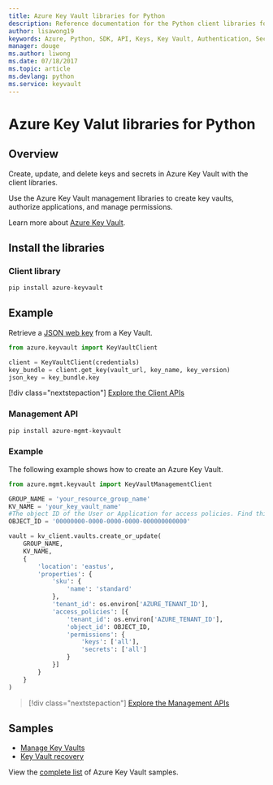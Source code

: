 ```yaml
---
title: Azure Key Vault libraries for Python
description: Reference documentation for the Python client libraries for Azure Key Vault
author: lisawong19
keywords: Azure, Python, SDK, API, Keys, Key Vault, Authentication, Secret, key, security
manager: douge
ms.author: liwong
ms.date: 07/18/2017
ms.topic: article
ms.devlang: python
ms.service: keyvault
---
```

# Azure Key Valut libraries for Python

## Overview

Create, update, and delete keys and secrets in Azure Key Vault with the client libraries.

Use the Azure Key Vault management libraries to create key vaults, authorize applications, and manage permissions. 

Learn more about [Azure Key Vault](/azure/key-vault/key-vault-whatis).

## Install the libraries

### Client library
```bash
pip install azure-keyvault
```

## Example
Retrieve a [JSON web key](https://tools.ietf.org/html/draft-ietf-jose-json-web-key-18) from a Key Vault.

```python
from azure.keyvault import KeyVaultClient

client = KeyVaultClient(credentials)
key_bundle = client.get_key(vault_url, key_name, key_version)
json_key = key_bundle.key
```
[!div class="nextstepaction"]
[Explore the Client APIs](/python/api/overview/azure/keyvault/clientlibrary)

### Management API
```bash
pip install azure-mgmt-keyvault
```

### Example
The following example shows how to create an Azure Key Vault. 

```python
from azure.mgmt.keyvault import KeyVaultManagementClient

GROUP_NAME = 'your_resource_group_name'
KV_NAME = 'your_key_vault_name'
#The object ID of the User or Application for access policies. Find this number in the portal
OBJECT_ID = '00000000-0000-0000-0000-000000000000'

vault = kv_client.vaults.create_or_update(
    GROUP_NAME,
    KV_NAME,
    {
        'location': 'eastus',
        'properties': {
            'sku': {
                'name': 'standard'
            },
            'tenant_id': os.environ['AZURE_TENANT_ID'],
            'access_policies': [{
                'tenant_id': os.environ['AZURE_TENANT_ID'],
                'object_id': OBJECT_ID,
                'permissions': {
                    'keys': ['all'],
                    'secrets': ['all']
                }
            }]
        }
    }
)
```

> [!div class="nextstepaction"]
> [Explore the Management APIs](/python/api/overview/azure/keyvault/managementlibrary)

## Samples
* [Manage Key Vaults][1] 
* [Key Vault recovery][2]

[1]: https://azure.microsoft.com/resources/samples/key-vault-python-manage/
[2]: https://azure.microsoft.com/resources/samples/key-vault-recovery-python/

View the [complete list](https://azure.microsoft.com/resources/samples/?platform=python&term=key+vault) of Azure Key Vault samples. 